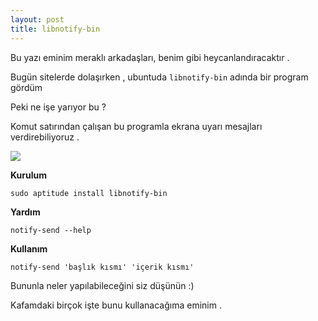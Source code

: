 ```yaml
---
layout: post
title: libnotify-bin
---
```


Bu yazı eminim meraklı arkadaşları, benim gibi heycanlandıracaktır .

Bugün sitelerde dolaşırken , ubuntuda `libnotify-bin` adında bir program gördüm

Peki ne işe yarıyor bu ?

Komut satırından çalışan bu programla ekrana uyarı mesajları verdirebiliyoruz .

<img src="http://i38.tinypic.com/2dul9bc.png"/>

**Kurulum**

`sudo aptitude install libnotify-bin`

**Yardım**

`notify-send --help`

**Kullanım**

`notify-send 'başlık kısmı' 'içerik kısmı'`

Bununla neler yapılabileceğini siz düşünün :)

Kafamdaki birçok işte bunu kullanacağıma eminim .

